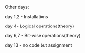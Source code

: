 Other days:

day 1,2 - Installations

day 4- Logical operations(theory)

day 6,7 - Bit-wise operations(theory)

day 13 - no code but assignment
